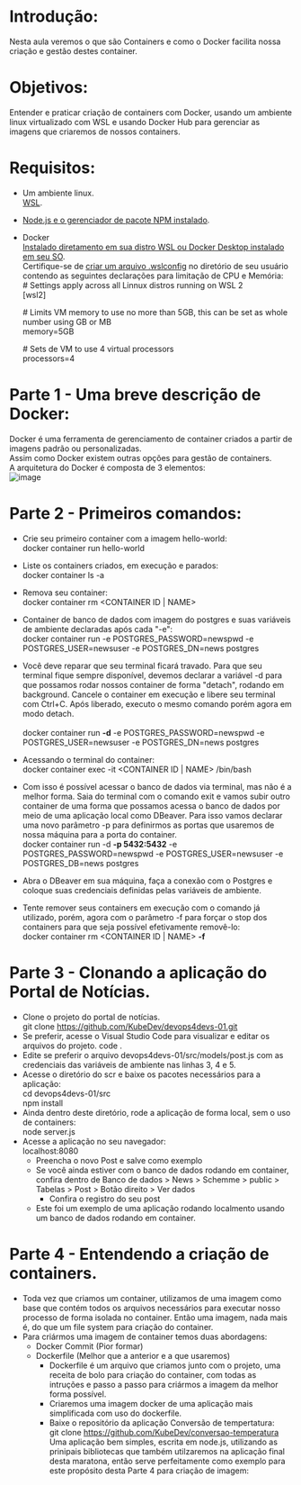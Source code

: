 # Introdução:<br>
Nesta aula veremos o que são Containers e como o Docker facilita nossa criação e gestão destes container.

# Objetivos:<br>
Entender e praticar criação de containers com Docker, usando um ambiente linux virtualizado com WSL e usando Docker Hub para gerenciar as imagens que criaremos de nossos containers.

# Requisitos:<br>
* Um ambiente linux.<br>
  [WSL](https://www.youtube.com/watch?v=2X61S4mf6is&pp=ygUVZmFicsOtY2lvIHZlcm9uZXogd3Ns).
* [Node.js e o gerenciador de pacote NPM instalado](https://learn.microsoft.com/en-us/windows/dev-environment/javascript/nodejs-on-wsl).<br>
* Docker<br>
  [Instalado diretamento em sua distro WSL ou Docker Desktop instalado em seu SO](https://www.youtube.com/live/2X61S4mf6is?si=W-_caH2scFlPAETO&t=4392).<br>
  Certifique-se de [criar um arquivo .wslconfig](https://www.youtube.com/live/O813vtoaXmc?si=NNkHa2n44eA20Itb&t=5427) no diretório de seu usuário contendo as seguintes declarações para limitação de CPU e Memória:<br>
  \# Settings apply across all Linnux distros running on WSL 2<br>
  [wsl2]
  
  \# Limits VM memory to use no more than 5GB, this can be set as whole number using GB or MB<br>
  memory=5GB
  
  \# Sets de VM to use 4 virtual processors<br>
  processors=4

# Parte 1 - Uma breve descrição de Docker:<br>
  Docker é uma ferramenta de gerenciamento de container criados a partir de imagens padrão ou personalizadas.<br> 
  Assim como Docker existem outras opções para gestão de containers.<br>
  A arquitetura do Docker é composta de 3 elementos:<br>
  ![image](https://github.com/OFelipeMartins/LearningRoad/assets/57650447/ac224440-8a93-4b20-b9e2-f351035751a4)

# Parte 2 - Primeiros comandos:<br>
  * Crie seu primeiro container com a imagem hello-world:<br>
    docker container run hello-world<br>
  * Liste os containers criados, em execução e parados:<br>
    docker container ls -a<br>
  * Remova seu container:<br>
    docker container rm <CONTAINER ID | NAME><br>

  * Container de banco de dados com imagem do postgres e suas variáveis de ambiente declaradas após cada "-e":<br>
    docker container run -e POSTGRES_PASSWORD=newspwd -e POSTGRES_USER=newsuser -e POSTGRES_DN=news postgres<br>
  * Você deve reparar que seu terminal ficará travado. Para que seu terminal fique sempre disponível, devemos declarar a variável -d para que possamos rodar nossos container de forma "detach", rodando em background. Cancele o container em execução e libere seu terminal com Ctrl+C. Após liberado, executo o mesmo comando porém agora em modo detach.<br>    
    docker container run <b>-d</b> -e POSTGRES_PASSWORD=newspwd -e POSTGRES_USER=newsuser -e POSTGRES_DN=news postgres<br>
  * Acessando o terminal do container:<br>
    docker container exec -it <CONTAINER ID | NAME> /bin/bash<br>
  * Com isso é possível acessar o banco de dados via terminal, mas não é a melhor forma. Saia do terminal com o comando exit e vamos subir outro container de uma forma que possamos acessa o banco de dados por meio de uma aplicação local como DBeaver. Para isso vamos declarar uma novo parâmetro -p para definirmos as portas que usaremos de nossa máquina para a porta do container.<br>
    docker container run -d <b>-p 5432:5432</b> -e POSTGRES_PASSWORD=newspwd -e POSTGRES_USER=newsuser -e POSTGRES_DB=news postgres<br>
  * Abra o DBeaver em sua máquina, faça a conexão com o Postgres e coloque suas credenciais definidas pelas variáveis de ambiente.   
  * Tente remover seus containers em execução com o comando já utilizado, porém, agora com o parâmetro -f para forçar o stop dos containers para que seja possível efetivamente removê-lo:<br>
    docker container rm <CONTAINER ID | NAME> <b>-f</b><br>

# Parte 3 - Clonando a aplicação do Portal de Notícias.<br>
  * Clone o projeto do portal de notícias.<br>
    git clone https://github.com/KubeDev/devops4devs-01.git<br>
  * Se preferir, acesse o Visual Studio Code para visualizar e editar os arquivos do projeto.
    code .
  * Edite se preferir o arquivo devops4devs-01/src/models/post.js com as credenciais das variáveis de ambiente nas linhas 3, 4 e 5.<br>
  * Acesse o diretório do scr e baixe os pacotes necessários para a aplicação:<br>
      cd devops4devs-01/src<br>
      npm install<br>
  * Ainda dentro deste diretório, rode a aplicação de forma local, sem o uso de containers:<br>
      node server.js<br>
  * Acesse a aplicação no seu navegador:<br>
        localhost:8080<br>
    * Preencha o novo Post e salve como exemplo
    * Se você ainda estiver com o banco de dados rodando em container, confira dentro de Banco de dados > News > Schemme > public > Tabelas > Post > Botão direito > Ver dados
      * Confira o registro do seu post
    * Este foi um exemplo de uma aplicação rodando localmento usando um banco de dados rodando em container.
# Parte 4 - Entendendo a criação de containers.
  * Toda vez que criamos um container, utilizamos de uma imagem como base que contém todos os arquivos necessários para executar nosso processo de forma isolada no container. Então uma imagem, nada mais é, do que um file system para criação do container.
  * Para criármos uma imagem de container temos duas abordagens:
    * Docker Commit (Pior formar)
    * Dockerfile (Melhor que a anterior e a que usaremos)
      * Dockerfile é um arquivo que criamos junto com o projeto, uma receita de bolo para criação do container, com todas as intruções e passo a passo para criármos a imagem da melhor forma possível.
      * Criaremos uma imagem docker de uma aplicação mais simplificada com uso do dockerfile.
      * Baixe o repositório da aplicação Conversão de tempertatura:<br>
        git clone https://github.com/KubeDev/conversao-temperatura<br>
        Uma aplicação bem simples, escrita em node.js, utilizando as prinipais bibliotecas que também utilzaremos na aplicação final desta maratona, então serve perfeitamente como exemplo para este propósito desta Parte 4 para criação de imagem:
        










